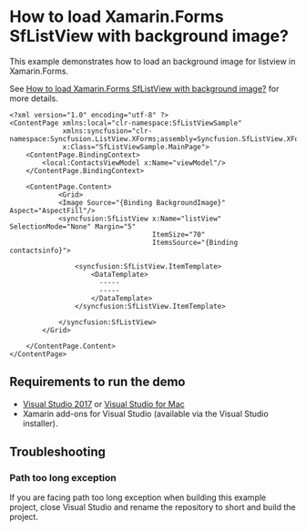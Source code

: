 # How to load Xamarin.Forms SfListView with background image?

This example demonstrates how to load an background image for listview in Xamarin.Forms.

See [How to load Xamarin.Forms SfListView with background image?](https://www.syncfusion.com/kb/9479/how-to-load-listview-with-background-image) for more details.

```
<?xml version="1.0" encoding="utf-8" ?>
<ContentPage xmlns:local="clr-namespace:SfListViewSample"
             xmlns:syncfusion="clr-namespace:Syncfusion.ListView.XForms;assembly=Syncfusion.SfListView.XForms"
             x:Class="SfListViewSample.MainPage">
    <ContentPage.BindingContext>
        <local:ContactsViewModel x:Name="viewModel"/>
    </ContentPage.BindingContext>

    <ContentPage.Content>
            <Grid>
            <Image Source="{Binding BackgroundImage}" Aspect="AspectFill"/>
            <syncfusion:SfListView x:Name="listView" SelectionMode="None" Margin="5"
                                   ItemSize="70"
                                   ItemsSource="{Binding contactsinfo}">
                
                <syncfusion:SfListView.ItemTemplate>
                    <DataTemplate>
                      -----
                      -----
                    </DataTemplate>
                </syncfusion:SfListView.ItemTemplate>
                
            </syncfusion:SfListView>
        </Grid>

    </ContentPage.Content>
</ContentPage>
```
## Requirements to run the demo

* [Visual Studio 2017](https://visualstudio.microsoft.com/downloads/) or [Visual Studio for Mac](https://visualstudio.microsoft.com/vs/mac/)
* Xamarin add-ons for Visual Studio (available via the Visual Studio installer).

## Troubleshooting

### Path too long exception

If you are facing path too long exception when building this example project, close Visual Studio and rename the repository to short and build the project.
